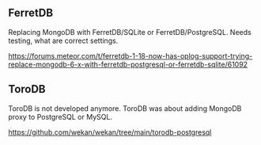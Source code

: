 ## FerretDB

Replacing MongoDB with FerretDB/SQLite or FerretDB/PostgreSQL. Needs testing, what are correct settings.

https://forums.meteor.com/t/ferretdb-1-18-now-has-oplog-support-trying-replace-mongodb-6-x-with-ferretdb-postgresql-or-ferretdb-sqlite/61092

## ToroDB

ToroDB is not developed anymore. ToroDB was about adding MongoDB proxy to PostgreSQL or MySQL.

https://github.com/wekan/wekan/tree/main/torodb-postgresql
